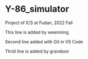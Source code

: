 # Y-86_simulator
Project of ICS at Fudan, 2022 Fall

This line is added by weenming

Second line added with Git in VS Code

Thrid line is added by grandson
